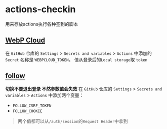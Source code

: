 # actions-checkin
用来存放actions执行各种签到的脚本

## [WebP Cloud](https://dashboard.webp.se/proxy)
在 `GitHub` 仓库的 `Settings` > `Secrets and variables` > `Actions` 中添加的 `Secret` 名称是 `WEBPCLOUD_TOKEN`。
值从登录后的`Local storage`取 `token`

## [follow](https://app.follow.is/)
**切换不要退出登录 不然参数值会失效**
在 `GitHub` 仓库的 `Settings` > `Secrets and variables` > `Actions` 中添加两个变量：
* `FOLLOW_CSRF_TOKEN`
* `FOLLOW_COOKIE`
> 两个值都可以从`/auth/session`的`Request Header`中拿到
